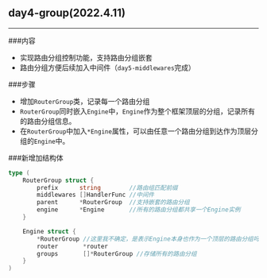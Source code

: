## day4-group(2022.4.11)

---

###内容 
- 实现路由分组控制功能，支持路由分组嵌套
- 路由分组方便后续加入中间件（`day5-middlewares`完成）

###步骤
- 增加`RouterGroup`类，记录每一个路由分组
- `RouterGroup`同时嵌入`Engine`中，`Engine`作为整个框架顶层的分组，记录所有的路由分组信息。
- 在`RouterGroup`中加入`*Engine`属性，可以由任意一个路由分组到达作为顶层分组的`Engine`中。

###新增加结构体
```go
type (
	RouterGroup struct {
		prefix      string        //路由组匹配前缀
		middlewares []HandlerFunc //中间件
		parent      *RouterGroup  //支持嵌套的路由分组
		engine      *Engine       //所有的路由分组都共享一个Engine实例
	}

	Engine struct {
		*RouterGroup //这里我不确定，是表示Engine本身也作为一个顶层的路由分组吗？---应该是的
		router       *router
		groups       []*RouterGroup //存储所有的路由分组
	}
)
```
